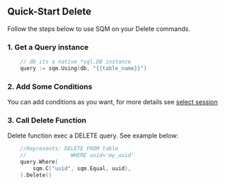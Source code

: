 ## Quick-Start Delete

Follow the steps below to use SQM on your Delete commands.

### 1. Get a Query instance

```go
    // db its a native *sql.DB instance
    query := sqm.Using(db, "{{table_name}}")
```

### 2. Add Some Conditions
You can add conditions as you want, for more details see [select session](SelectQuickStart.md)

### 3. Call Delete Function
Delete function exec a DELETE query. See example below:

```go
    //Represents: DELETE FROM table
    //              WHERE uuid='my_uuid'
    query.Where(
		sqm.C("uuid", sqm.Equal, uuid),
	).Delete()
```